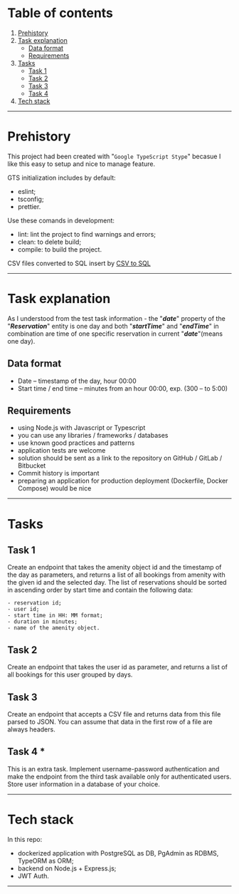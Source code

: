 # Table of contents
1. [Prehistory](#prehistory)
2. [Task explanation](#task-explanation)
	- [Data format](#data-format)
	- [Requirements](#requirements)
3. [Tasks](#tasks)
	- [Task 1](#task-1)
	- [Task 2](#task-2)
	- [Task 3](#task-3)
	- [Task 4](#task-4)
4. [Tech stack](#tech-stack)

---

# Prehistory

This project had been created with "`Google TypeScript Stype`" becasue I like this easy to setup and nice to manage feature.

GTS initialization includes by default: 
 - eslint;
 - tsconfig;
 - prettier.

Use these comands in development:
 - lint: lint the project to find warnings and errors;
 - clean: to delete build;
 - compile: to build the project.

CSV files converted to SQL insert by [CSV to SQL](https://tableconvert.com/csv-to-sql)

---

# Task explanation

As I understood from the test task information - the "***date***" property of the "***Reservation***" entity is one day and both "***startTime***" and "***endTime***" in combination are time of one specific reservation in current "***date***"(means one day).

## Data format

 - Date – timestamp of the day, hour 00:00
 - Start time / end time – minutes from an hour 00:00, exp. (300 – to 5:00)

## Requirements

- using Node.js with Javascript or Typescript
- you can use any libraries / frameworks / databases
- use known good practices and patterns
- application tests are welcome
- solution should be sent as a link to the repository on GitHub / GitLab / Bitbucket
- Commit history is important
- preparing an application for production deployment (Dockerfile, Docker Compose) would be nice

---

# Tasks

## Task 1

Create an endpoint that takes the amenity object id and the timestamp of the day as parameters,
and returns a list of all bookings from amenity with the given id and the selected day. The list of
reservations should be sorted in ascending order by start time and contain the following data:

	- reservation id;
	- user id;
	- start time in HH: MM format;
	- duration in minutes;
	- name of the amenity object.


## Task 2

Create an endpoint that takes the user id as parameter, and returns a list of all bookings for this
user grouped by days.


## Task 3

Create an endpoint that accepts a CSV file and returns data from this file parsed to JSON. You
can assume that data in the first row of a file are always headers. 


## Task 4 *

This is an extra task. Implement username-password authentication and make the endpoint from the third task available only for authenticated users. Store user information in a database of your choice. 

---

# Tech stack

In this repo: 
- dockerized application with PostgreSQL as DB, PgAdmin as RDBMS, TypeORM as ORM;
- backend on Node.js + Express.js;
- JWT Auth.

---
